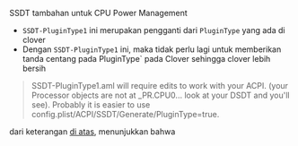 SSDT tambahan untuk CPU Power Management

* `SSDT-PluginType1` ini merupakan pengganti dari `PluginType` yang ada di clover
* Dengan `SSDT-PluginType1` ini, maka tidak perlu lagi untuk memberikan tanda centang pada PluginType` pada Clover sehingga clover lebih bersih

> SSDT-PluginType1.aml will require edits to work with your ACPI.
> (your Processor objects are not at _PR.CPU0... look at your DSDT and you'll see).
> Probably it is easier to use config.plist/ACPI/SSDT/Generate/PluginType=true.

dari keterangan [di atas](https://www.tonymacx86.com/threads/macos-native-cpu-igpu-power-management.222982/page-52), menunjukkan bahwa
